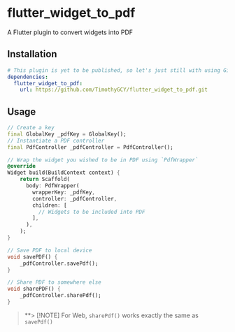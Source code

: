 # flutter_widget_to_pdf

A Flutter plugin to convert widgets into PDF

## Installation

```yaml
# This plugin is yet to be published, so let's just still with using Git URL
dependencies:
  flutter_widget_to_pdf:
    url: https://github.com/TimothyGCY/flutter_widget_to_pdf.git
```

## Usage

```dart
// Create a key
final GlobalKey _pdfKey = GlobalKey();
// Instantiate a PDF controller
final PdfController _pdfController = PdfController();

// Wrap the widget you wished to be in PDF using `PdfWrapper`
@override
Widget build(BuildContext context) {
    return Scaffold(
      body: PdfWrapper(
        wrapperKey: _pdfKey,
        controller: _pdfController,
        children: [
          // Widgets to be included into PDF
        ],
      ),
    );
}

// Save PDF to local device
void savePDF() {
    _pdfController.savePdf();
}

// Share PDF to somewhere else
void sharePDF() {
    _pdfController.sharePdf();
}
```

> **> [!NOTE]
> For Web, `sharePdf()` works exactly the same as `savePdf()`
